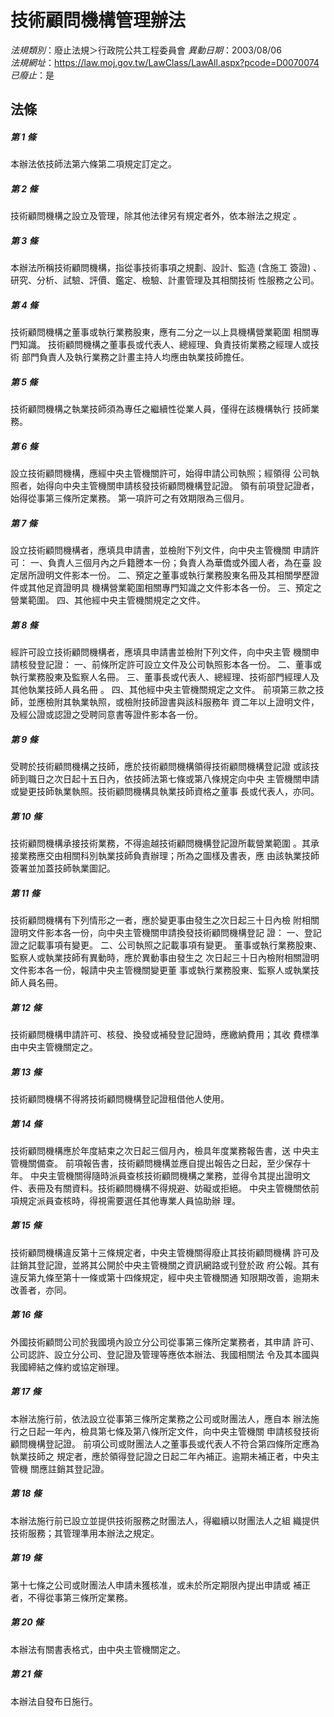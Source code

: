 # 技術顧問機構管理辦法

*法規類別*：廢止法規＞行政院公共工程委員會
*異動日期*：2003/08/06  
*法規網址*：https://law.moj.gov.tw/LawClass/LawAll.aspx?pcode=D0070074
*已廢止*：是


## 法條
##### 第 1 條
本辦法依技師法第六條第二項規定訂定之。

##### 第 2 條
技術顧問機構之設立及管理，除其他法律另有規定者外，依本辦法之規定
。

##### 第 3 條
本辦法所稱技術顧問機構，指從事技術事項之規劃、設計、監造 (含施工
簽證) 、研究、分析、試驗、評價、鑑定、檢驗、計畫管理及其相關技術
性服務之公司。

##### 第 4 條
技術顧問機構之董事或執行業務股東，應有二分之一以上具機構營業範圍
相關專門知識。
技術顧問機構之董事長或代表人、總經理、負責技術業務之經理人或技術
部門負責人及執行業務之計畫主持人均應由執業技師擔任。

##### 第 5 條
技術顧問機構之執業技師須為專任之繼續性從業人員，僅得在該機構執行
技師業務。

##### 第 6 條
設立技術顧問機構，應經中央主管機關許可，始得申請公司執照；經領得
公司執照者，始得向中央主管機關申請核發技術顧問機構登記證。
領有前項登記證者，始得從事第三條所定業務。
第一項許可之有效期限為三個月。

##### 第 7 條
設立技術顧問機構者，應填具申請書，並檢附下列文件，向中央主管機關
申請許可：
一、負責人三個月內之戶籍謄本一份；負責人為華僑或外國人者，為在臺
    設定居所證明文件影本一份。
二、預定之董事或執行業務股東名冊及其相關學歷證件或其他足資證明具
    機構營業範圍相關專門知識之文件影本各一份。
三、預定之營業範圍。
四、其他經中央主管機關規定之文件。


##### 第 8 條
經許可設立技術顧問機構者，應填具申請書並檢附下列文件，向中央主管
機關申請核發登記證：
一、前條所定許可設立文件及公司執照影本各一份。
二、董事或執行業務股東及監察人名冊。
三、董事長或代表人、總經理、技術部門經理人及其他執業技師人員名冊
    。
四、其他經中央主管機關規定之文件。
前項第三款之技師，並應檢附其執業執照，或檢附技師證書與該科服務年
資二年以上證明文件，及經公證或認證之受聘同意書等證件影本各一份。


##### 第 9 條
受聘於技術顧問機構之技師，應於技術顧問機構領得技術顧問機構登記證
或該技師到職日之次日起十五日內，依技師法第七條或第八條規定向中央
主管機關申請或變更技師執業執照。技術顧問機構具執業技師資格之董事
長或代表人，亦同。

##### 第 10 條
技術顧問機構承接技術業務，不得逾越技術顧問機構登記證所載營業範圍
。其承接業務應交由相關科別執業技師負責辦理；所為之圖樣及書表，應
由該執業技師簽署並加蓋技師執業圖記。

##### 第 11 條
技術顧問機構有下列情形之一者，應於變更事由發生之次日起三十日內檢
附相關證明文件影本各一份，向中央主管機關申請換發技術顧問機構登記
證：
一、登記證之記載事項有變更。
二、公司執照之記載事項有變更。
董事或執行業務股東、監察人或執業技師有異動時，應於異動事由發生之
次日起三十日內檢附相關證明文件影本各一份，報請中央主管機關變更董
事或執行業務股東、監察人或執業技師人員名冊。


##### 第 12 條
技術顧問機構申請許可、核發、換發或補發登記證時，應繳納費用；其收
費標準由中央主管機關定之。

##### 第 13 條
技術顧問機構不得將技術顧問機構登記證租借他人使用。

##### 第 14 條
技術顧問機構應於年度結束之次日起三個月內，檢具年度業務報告書，送
中央主管機關備查。
前項報告書，技術顧問機構並應自提出報告之日起，至少保存十年。
中央主管機關得隨時派員查核技術顧問機構之業務，並得令其提出證明文
件、表冊及有關資料。技術顧問機構不得規避、妨礙或拒絕。
中央主管機關依前項規定派員查核時，得視需要選任其他專業人員協助辦
理。

##### 第 15 條
技術顧問機構違反第十三條規定者，中央主管機關得廢止其技術顧問機構
許可及註銷其登記證，並將其公開於中央主管機關之資訊網路或刊登於政
府公報。其有違反第九條至第十一條或第十四條規定，經中央主管機關通
知限期改善，逾期未改善者，亦同。

##### 第 16 條
外國技術顧問公司於我國境內設立分公司從事第三條所定業務者，其申請
許可、公司認許、設立分公司、登記證及管理等應依本辦法、我國相關法
令及其本國與我國締結之條約或協定辦理。

##### 第 17 條
本辦法施行前，依法設立從事第三條所定業務之公司或財團法人，應自本
辦法施行之日起一年內，檢具第七條及第八條所定文件，向中央主管機關
申請核發技術顧問機構登記證。
前項公司或財團法人之董事長或代表人不符合第四條所定應為執業技師之
規定者，應於領得登記證之日起二年內補正。逾期未補正者，中央主管機
關應註銷其登記證。

##### 第 18 條
本辦法施行前已設立並提供技術服務之財團法人，得繼續以財團法人之組
織提供技術服務；其管理準用本辦法之規定。

##### 第 19 條
第十七條之公司或財團法人申請未獲核准，或未於所定期限內提出申請或
補正者，不得從事第三條所定業務。

##### 第 20 條
本辦法有關書表格式，由中央主管機關定之。

##### 第 21 條
本辦法自發布日施行。


